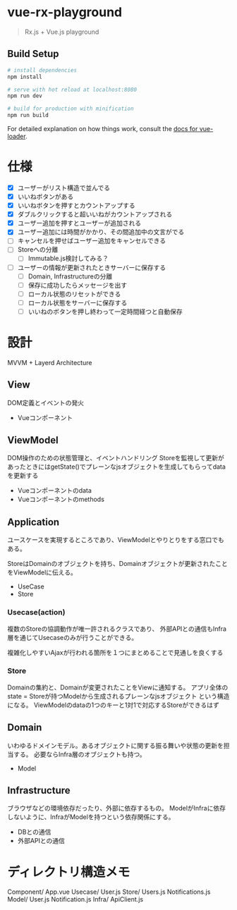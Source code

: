 # vue-rx-playground

> Rx.js + Vue.js playground

## Build Setup

``` bash
# install dependencies
npm install

# serve with hot reload at localhost:8080
npm run dev

# build for production with minification
npm run build
```

For detailed explanation on how things work, consult the [docs for vue-loader](http://vuejs.github.io/vue-loader).

# 仕様
- [x] ユーザーがリスト構造で並んでる
- [x] いいねボタンがある
- [x] いいねボタンを押すとカウントアップする
- [x] ダブルクリックすると超いいねがカウントアップされる
- [x] ユーザー追加を押すとユーザーが追加される
- [x] ユーザー追加には時間がかかり、その間追加中の文言がでる
- [ ] キャンセルを押せばユーザー追加をキャンセルできる
- [ ] Storeへの分離
  - [ ] Immutable.js検討してみる？
- [ ] ユーザーの情報が更新されたときサーバーに保存する
  - [ ] Domain, Infrastructureの分離
  - [ ] 保存に成功したらメッセージを出す
  - [ ] ローカル状態のリセットができる
  - [ ] ローカル状態をサーバーに保存する
  - [ ] いいねのボタンを押し終わって一定時間経つと自動保存

# 設計
MVVM + Layerd Architecture

## View
DOM定義とイベントの発火

- Vueコンポーネント

## ViewModel
DOM操作のための状態管理と、イベントハンドリング
Storeを監視して更新があったときにはgetState()でプレーンなjsオブジェクトを生成してもらってdataを更新する

- Vueコンポーネントのdata
- Vueコンポーネントのmethods

## Application
ユースケースを実現するところであり、ViewModelとやりとりをする窓口でもある。

StoreはDomainのオブジェクトを持ち、Domainオブジェクトが更新されたことをViewModelに伝える。

- UseCase
- Store

### Usecase(action)
複数のStoreの協調動作が唯一許されるクラスであり、
外部APIとの通信もInfra層を通じてUsecaseのみが行うことができる。

複雑化しやすいAjaxが行われる箇所を１つにまとめることで見通しを良くする

### Store
Domainの集約と、Domainが変更されたことをViewに通知する。
アプリ全体のstate = Storeが持つModelから生成されるプレーンなjsオブジェクト
という構造になる。
ViewModelのdataの1つのキーと1対1で対応するStoreができるはず

## Domain
いわゆるドメインモデル。あるオブジェクトに関する振る舞いや状態の更新を担当する。
必要ならInfra層のオブジェクトも持つ。

- Model

## Infrastructure
ブラウザなどの環境依存だったり、外部に依存するもの。
ModelがInfraに依存しないように、InfraがModelを持つという依存関係にする。

- DBとの通信
- 外部APIとの通信

# ディレクトリ構造メモ

Component/
  App.vue
Usecase/
  User.js
Store/
  Users.js
  Notifications.js
Model/
  User.js
  Notification.js
Infra/
  ApiClient.js
